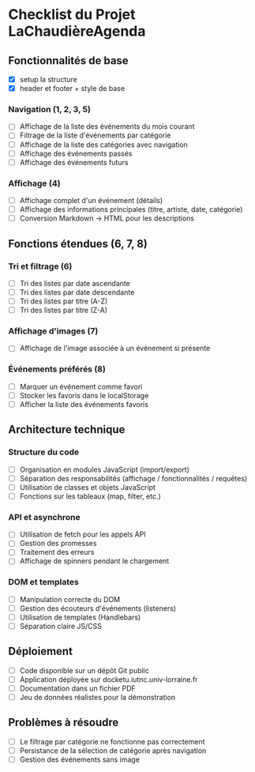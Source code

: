 # Checklist du Projet LaChaudièreAgenda

## Fonctionnalités de base
- [x] setup la structure
- [x] header et footer + style de base
### Navigation (1, 2, 3, 5)
- [ ] Affichage de la liste des événements du mois courant
- [ ] Filtrage de la liste d'événements par catégorie
- [ ] Affichage de la liste des catégories avec navigation
- [ ] Affichage des événements passés
- [ ] Affichage des événements futurs

### Affichage (4)
- [ ] Affichage complet d'un événement (détails)
- [ ] Affichage des informations principales (titre, artiste, date, catégorie)
- [ ] Conversion Markdown → HTML pour les descriptions

## Fonctions étendues (6, 7, 8)

### Tri et filtrage (6)
- [ ] Tri des listes par date ascendante
- [ ] Tri des listes par date descendante
- [ ] Tri des listes par titre (A-Z)
- [ ] Tri des listes par titre (Z-A)

### Affichage d'images (7)
- [ ] Affichage de l'image associée à un événement si présente

### Événements préférés (8)
- [ ] Marquer un événement comme favori
- [ ] Stocker les favoris dans le localStorage
- [ ] Afficher la liste des événements favoris

## Architecture technique

### Structure du code
- [ ] Organisation en modules JavaScript (import/export)
- [ ] Séparation des responsabilités (affichage / fonctionnalités / requêtes)
- [ ] Utilisation de classes et objets JavaScript
- [ ] Fonctions sur les tableaux (map, filter, etc.)

### API et asynchrone
- [ ] Utilisation de fetch pour les appels API
- [ ] Gestion des promesses
- [ ] Traitement des erreurs
- [ ] Affichage de spinners pendant le chargement

### DOM et templates
- [ ] Manipulation correcte du DOM
- [ ] Gestion des écouteurs d'événements (listeners)
- [ ] Utilisation de templates (Handlebars)
- [ ] Séparation claire JS/CSS

## Déploiement
- [ ] Code disponible sur un dépôt Git public
- [ ] Application déployée sur docketu.iutnc.univ-lorraine.fr
- [ ] Documentation dans un fichier PDF
- [ ] Jeu de données réalistes pour la démonstration

## Problèmes à résoudre
- [ ] Le filtrage par catégorie ne fonctionne pas correctement
- [ ] Persistance de la sélection de catégorie après navigation
- [ ] Gestion des événements sans image
